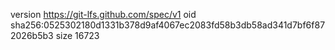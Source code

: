 version https://git-lfs.github.com/spec/v1
oid sha256:0525302180d1331b378d9af4067ec2083fd58b3db58ad341d7bf6f872026b5b3
size 16723
